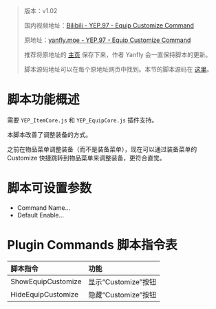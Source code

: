 > 版本：v1.02
>
> 国内视频地址：[Bilibili - YEP.97 - Equip Customize Command](https://www.bilibili.com/video/av3174787/#page=102)
>
> 原地址：[yanfly.moe - YEP.97 - Equip Customize Command](http://yanfly.moe/2016/05/01/yep-97-equip-customize-command-rpg-maker-mv/)
> 
> 推荐将原地址的 [主页](http://yanfly.moe/yep/) 保存下来，作者 Yanfly 会一直保持脚本的更新。
> 
> 脚本源码地址可以在每个原地址网页中找到。本节的脚本源码在 [这里](https://www.dropbox.com/s/0hyxyhyy8ph6ag3/YEP_X_EquipCustomize.js?dl=0)。

# 脚本功能概述

需要 `YEP_ItemCore.js` 和 `YEP_EquipCore.js` 插件支持。

本脚本改善了调整装备的方式。

之前在物品菜单调整装备（而不是装备菜单），现在可以通过装备菜单的 Customize 快捷跳转到物品菜单来调整装备，更符合直觉。

# 脚本可设置参数

- Command Name...
- Default Enable...

# Plugin Commands 脚本指令表

脚本指令|功能
:-|:-
ShowEquipCustomize            |显示“Customize”按钮
HideEquipCustomize            |隐藏“Customize”按钮
